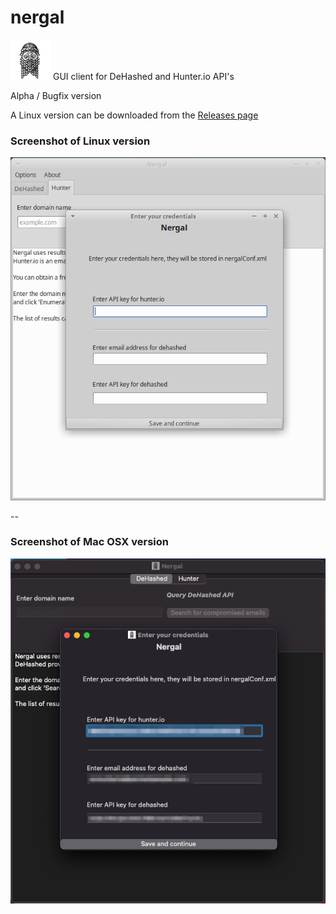 # nergal
![nergal Logo](logo.bmp)
GUI client for DeHashed and Hunter.io API's


Alpha / Bugfix version


A Linux version can be downloaded from the [Releases page](https://github.com/cyberfilth/nergal/releases/tag/Alpha_v0.1)

### Screenshot of Linux version
![Linux screenshot](screenshot_Linux.png)

--

### Screenshot of Mac OSX version
![OSX screenshot](screenshot_OSX.png)
